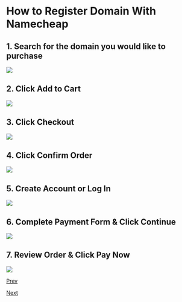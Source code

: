 # How to Register Domain With Namecheap

## 1. Search for the domain you would like to purchase
![](/static/img/namecheap-0.png)

## 2. Click Add to Cart
![](/static/img/namecheap-1.png)

## 3. Click Checkout
![](/static/img/namecheap-2.png)

## 4. Click Confirm Order
![](/static/img/namecheap-3.png)

## 5. Create Account or Log In
![](/static/img/namecheap-4.png)

## 6. Complete Payment Form & Click Continue
![](/static/img/namecheap-5.png)

## 7. Review Order & Click Pay Now
![](/static/img/namecheap-6.png)

[Prev](/00-Hello-World-Website/01-how-to-set-up-hosting-with-digitalocean)

[Next](/00-Hello-World-Website/03)